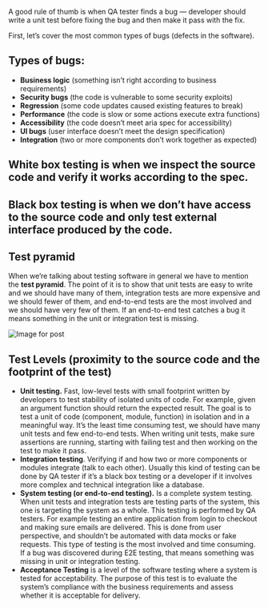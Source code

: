 A good rule of thumb is when QA tester finds a bug — developer should write a unit test before fixing the bug and then make it pass with the fix.

First, let’s cover the most common types of bugs (defects in the software).

## Types of bugs:

- **Business logic** (something isn’t right according to business requirements)
- **Security bugs** (the code is vulnerable to some security exploits)
- **Regression** (some code updates caused existing features to break)
- **Performance** (the code is slow or some actions execute extra functions)
- **Accessibility** (the code doesn’t meet aria spec for accessibility)
- **UI bugs** (user interface doesn’t meet the design specification)
- **Integration** (two or more components don’t work together as expected)

## **White box testing** is when we inspect the source code and verify it works according to the spec.

## **Black box testing** is when we don’t have access to the source code and only test external interface produced by the code.

## **Test pyramid**

When we’re talking about testing software in general we have to mention the **test pyramid**. The point of it is to show that unit tests are easy to write and we should have many of them, integration tests are more expensive and we should fewer of them, and end-to-end tests are the most involved and we should have very few of them. If an end-to-end test catches a bug it means something in the unit or integration test is missing.

![Image for post](https://miro.medium.com/max/452/1*d_P2fgQtvcjg-grM6TXV3w.png)

## Test Levels (proximity to the source code and the footprint of the test)

- **Unit testing.** Fast, low-level tests with small footprint written by developers to test stability of isolated units of code. For example, given an argument function should return the expected result. The goal is to test a unit of code (component, module, function) in isolation and in a meaningful way. It’s the least time consuming test, we should have many unit tests and few end-to-end tests. When writing unit tests, make sure assertions are running, starting with failing test and then working on the test to make it pass.
- **Integration testing**. Verifying if and how two or more components or modules integrate (talk to each other). Usually this kind of testing can be done by QA tester if it’s a black box testing or a developer if it involves more complex and technical integration like a database.
- **System testing (or end-to-end testing).** Is a complete system testing. When unit tests and integration tests are testing parts of the system, this one is targeting the system as a whole. This testing is performed by QA testers. For example testing an entire application from login to checkout and making sure emails are delivered. This is done from user perspective, and shouldn’t be automated with data mocks or fake requests. This type of testing is the most involved and time consuming. If a bug was discovered during E2E testing, that means something was missing in unit or integration testing.
- **Acceptance Testing** is a level of the software testing where a system is tested for acceptability. The purpose of this test is to evaluate the system’s compliance with the business requirements and assess whether it is acceptable for delivery.